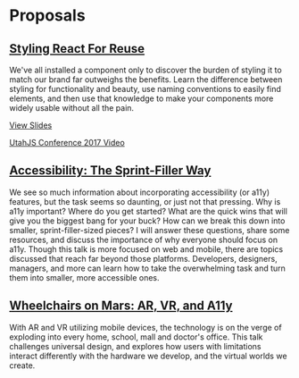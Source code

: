# Proposals

## <a href="https://github.com/knittingcodemonkey/presentation-proposals/blob/master/styling-react-for-reuse.md">Styling React For Reuse</a>
<p>We've all installed a component only to discover the burden of styling it to match our brand far outweighs the benefits. 
Learn the difference between styling for functionality and beauty, use naming conventions to easily find elements, and 
then use that knowledge to make your components more widely usable without all the pain.</p>

<p><a href="http://styling-react-for-reuse.surge.sh">View Slides</a></p>
<p><a href="https://www.youtube.com/watch?v=1H8TO1fVuLY">UtahJS Conference 2017 Video</a></p>


## <a href="https://github.com/knittingcodemonkey/presentation-proposals/blob/master/accessibility-the_sprint-filler_way.md">Accessibility: The Sprint-Filler Way</a>
<p>We see so much information about incorporating accessibility (or a11y) features, but the task seems so daunting, or just not that pressing. Why is a11y important? Where do you get started? What are the quick wins that will give you the biggest bang for your buck? How can we break this down into smaller, sprint-filler-sized pieces? I will answer these questions, share some resources, and discuss the importance of why everyone should focus on a11y. Though this talk is more focused on web and mobile, there are topics discussed that reach far beyond those platforms. Developers, designers, managers, and more can learn how to take the overwhelming task and turn them into smaller, more accessible ones.</p>

## <a href="https://github.com/knittingcodemonkey/presentation-proposals/blob/master/wheelchairs-on-mars.md">Wheelchairs on Mars: AR, VR, and A11y</a>
<p>With AR and VR utilizing mobile devices, the technology is on the verge of exploding into every home, school, mall and doctor's office. This talk challenges universal design, and explores how users with limitations interact differently with the hardware we develop, and the virtual worlds we create.</p>
